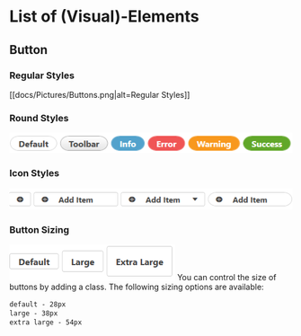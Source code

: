 # List of (Visual)-Elements


## Button
### Regular Styles
[[docs/Pictures/Buttons.png|alt=Regular Styles]]
### Round Styles
![Round Styles](docs/Pictures/Buttons_round.png)
### Icon Styles 
![Icon Styles](docs/Pictures/Buttons_icon.png)
### Button Sizing
![Icon Styles](docs/Pictures/Buttons_size.png)
 You can control the size of buttons by adding a class. The following sizing options are available:

    default - 28px
    large - 38px
    extra large - 54px
